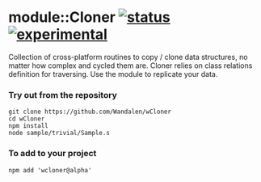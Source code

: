
# module::Cloner [![status](https://github.com/Wandalen/wCloner/workflows/StandardPublish/badge.svg)](https://github.com/Wandalen/wCloner/actions?query=workflow%3AStandardPublish) [![experimental](https://img.shields.io/badge/stability-experimental-orange.svg)](https://github.com/emersion/stability-badges#experimental)

Collection of cross-platform routines to copy / clone data structures, no matter how complex and cycled them are. Cloner relies on class relations definition for traversing. Use the module to replicate your data.

### Try out from the repository
```
git clone https://github.com/Wandalen/wCloner
cd wCloner
npm install
node sample/trivial/Sample.s
```

### To add to your project
```
npm add 'wcloner@alpha'
```